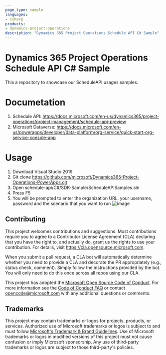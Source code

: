 ```yaml
---
page_type: sample
languages:
- csharp
products:
- dynamics-project-operations
description: "Dynamics 365 Project Operations Schedule API C# Sample"
---
```


# Dynamics 365 Project Operations Schedule API C# Sample
This a repository to showcase our ScheduleAPI usages samples.   

# Documetation

1. Schedule API: https://docs.microsoft.com/en-us/dynamics365/project-operations/project-management/schedule-api-preview
2. Microsoft Dataverse: https://docs.microsoft.com/en-us/powerapps/developer/data-platform/org-service/quick-start-org-service-console-app

# Usage

1. Download Visual Studio 2019
2. Git clone https://github.com/microsoft/Dynamics365-Project-Operations-PowerApps.git
3. Open schedule-api/C#/SDK-Sample/ScheduleAPISamples.sln
4. Press F5
5. You will be prompted to enter the organization URL, your username, password and the scenario that you want to run 
![image](https://user-images.githubusercontent.com/44511390/154170966-a2a10eb4-a654-4a5a-973a-55a2aa415fbb.png)


## Contributing

This project welcomes contributions and suggestions.  Most contributions require you to agree to a
Contributor License Agreement (CLA) declaring that you have the right to, and actually do, grant us
the rights to use your contribution. For details, visit https://cla.opensource.microsoft.com.

When you submit a pull request, a CLA bot will automatically determine whether you need to provide
a CLA and decorate the PR appropriately (e.g., status check, comment). Simply follow the instructions
provided by the bot. You will only need to do this once across all repos using our CLA.

This project has adopted the [Microsoft Open Source Code of Conduct](https://opensource.microsoft.com/codeofconduct/).
For more information see the [Code of Conduct FAQ](https://opensource.microsoft.com/codeofconduct/faq/) or
contact [opencode@microsoft.com](mailto:opencode@microsoft.com) with any additional questions or comments.

## Trademarks

This project may contain trademarks or logos for projects, products, or services. Authorized use of Microsoft 
trademarks or logos is subject to and must follow 
[Microsoft's Trademark & Brand Guidelines](https://www.microsoft.com/en-us/legal/intellectualproperty/trademarks/usage/general).
Use of Microsoft trademarks or logos in modified versions of this project must not cause confusion or imply Microsoft sponsorship.
Any use of third-party trademarks or logos are subject to those third-party's policies.

